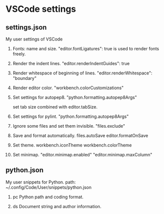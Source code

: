 # VSCode settings

## settings.json
My user settings of VSCode

1. Fonts: name and size.
   "editor.fontLigatures": true is used to render fonts freely.

2. Render the indent lines.
   "editor.renderIndentGuides": true

3. Render whitespace of beginning of lines.
   "editor.renderWhitespace": "boundary"

4. Render editor color.
   "workbench.colorCustomizations"

5. Set settings for autopep8.
   "python.formatting.autopep8Args"

   set tab size combined with editor.tabSize.

6. Set settings for pylint.
   "python.formatting.autopep8Args"

7. Ignore some files and set them invisible.
   "files.exclude"

8. Save and format automatically.
   files.autoSave
   editor.formatOnSave

9. Set theme.
   workbench.iconTheme
   workbench.colorTheme

10. Set minimap.
   "editor.minimap.enabled"
   "editor.minimap.maxColumn"

## python.json
My user snippets for Python.
path: ~/.config/Code/User/snippets/python.json

1. pc
   Python path and coding format.

2. ds
   Document string and author information.